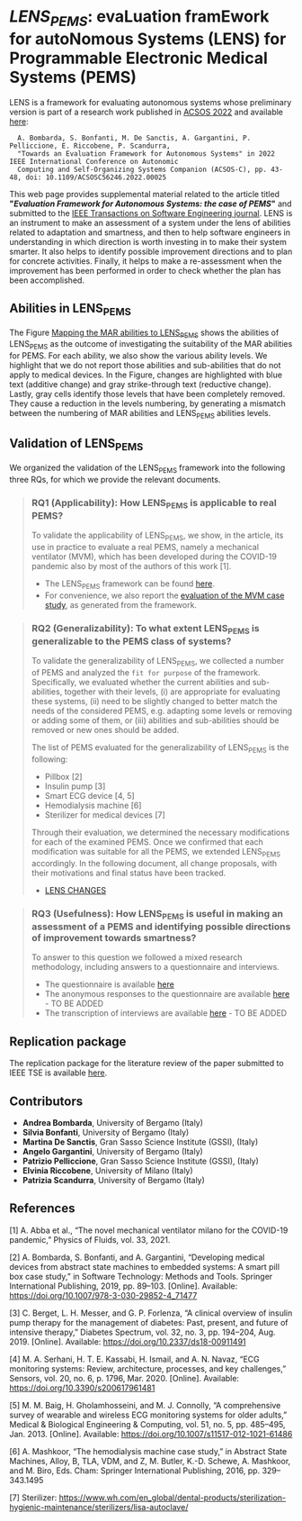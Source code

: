 # *LENS<sub>PEMS</sub>*: evaLuation framEwork for autoNomous Systems (LENS) for Programmable Electronic Medical Systems (PEMS)

<!-- The Web page of this reporsitory is available at this [link](https://martins83.github.io/LENS/). -->

LENS is a framework for evaluating autonomous systems whose preliminary version is part of a research work published in [ACSOS 2022](https://2022.acsos.org/) and available [here](https://ieeexplore.ieee.org/abstract/document/9935081):

      A. Bombarda, S. Bonfanti, M. De Sanctis, A. Gargantini, P. Pelliccione, E. Riccobene, P. Scandurra, 
      "Towards an Evaluation Framework for Autonomous Systems" in 2022 IEEE International Conference on Autonomic 
      Computing and Self-Organizing Systems Companion (ACSOS-C), pp. 43-48, doi: 10.1109/ACSOSC56246.2022.00025

This web page provides supplemental material related to the article titled **"_Evaluation Framework for Autonomous Systems: the case of PEMS_"** and submitted to the [IEEE Transactions on Software Engineering journal](https://ieeexplore.ieee.org/xpl/aboutJournal.jsp?punumber=32). LENS is an instrument to make an assessment of a system under the lens of abilities related to adaptation and smartness, and then to help software engineers in understanding in which direction is worth investing in to make their system smarter. It also helps to identify possible improvement directions and to plan for concrete activities. Finally, it helps to make a re-assessment when the improvement has been performed in order to check whether the plan has been accomplished.

## **Abilities in LENS<sub>PEMS</sub>** 
The Figure [Mapping the MAR abilities to LENS<sub>PEMS</sub>](https://foselab.github.io/LENS4PEMS/additional_material/Mapping%20table%20MAR%20LENS_PEMS.pdf) shows the abilities of LENS<sub>PEMS</sub> as the outcome of investigating the suitability of the MAR abilities for PEMS. For each ability, we also show the various ability levels. We highlight that we do not report those abilities and sub-abilities that do not apply to medical devices.
In the Figure, changes are highlighted with blue text (additive change) and gray strike-through text (reductive change). Lastly, gray cells identify those levels that have been completely removed. They cause a reduction in the levels numbering, by generating a mismatch between the numbering of MAR abilities and LENS<sub>PEMS</sub> abilities levels. 

## **Validation of LENS<sub>PEMS</sub>** 
We organized the validation of the LENS<sub>PEMS</sub> framework into the following three RQs, for which we provide the relevant documents.

> ### **RQ1 (Applicability):** How LENS<sub>PEMS</sub> is applicable to real PEMS?
> To validate the applicability of LENS<sub>PEMS</sub>, we show, in the article, its use in practice to evaluate a real PEMS, namely a mechanical ventilator (MVM), which has been developed during the COVID-19 pandemic also by most of the authors of this work [1].
> * The LENS<sub>PEMS</sub> framework can be found [here](https://foselab.github.io/LENS4PEMS/).
> * For convenience, we also report the [evaluation of the MVM case study](https://github.com/foselab/LENS4PEMS/raw/main/files/LENS_MVM_REPORT.pdf), as generated from the framework.
>   

> ### **RQ2 (Generalizability):** To what extent LENS<sub>PEMS</sub> is generalizable to the PEMS class of systems?
> To validate the generalizability of LENS<sub>PEMS</sub>, we collected a number of PEMS and analyzed the `fit for purpose` of the framework. Specifically, we evaluated whether the current abilities and sub-abilities, together with their levels, (i) are appropriate for evaluating these systems, (ii) need to be slightly changed to better match the needs of the considered PEMS,
> e.g. adapting some levels or removing or adding some of them, or (iii) abilities and sub-abilities should be removed or new ones should be added.
> 
> The list of PEMS evaluated for the generalizability of LENS<sub>PEMS</sub> is the following: 
> * Pillbox [2]
> * Insulin pump [3]
> * Smart ECG device [4, 5]
> * Hemodialysis machine [6]
> * Sterilizer for medical devices [7]
>
> Through their evaluation, we determined the necessary modifications for each of the examined PEMS. Once we confirmed that each modification was suitable for all the PEMS, we extended LENS<sub>PEMS</sub> accordingly.
> In the following document, all change proposals, with their motivations and final status have been tracked.
 >
 > * [LENS CHANGES](https://github.com/foselab/LENS4PEMS/raw/main/docs/additional_material/LENS_Changes.docx) 



> ### **RQ3 (Usefulness):** How LENS<sub>PEMS</sub> is useful in making an assessment of a PEMS and identifying possible directions of improvement towards smartness?
> To answer to this question we followed a mixed research methodology, including answers to a questionnaire and interviews.
> * The questionnaire is available [here](https://github.com/foselab/LENS4PEMS/raw/main/docs/additional_material/LENS4PEMS%20-%20Google%20Forms.pdf)
> * The anonymous responses to the questionnaire are available [here]() - TO BE ADDED
> * The transcription of interviews are available [here]() - TO BE ADDED


## **Replication package** 
The replication package for the literature review of the paper submitted to IEEE TSE is available [here](https://github.com/foselab/LENS4PEMS/raw/main/docs/additional_material/Literature_Review_Replication_Package.zip). 

## **Contributors**
* **Andrea Bombarda**, University of Bergamo (Italy)
* **Silvia Bonfanti**, University of Bergamo (Italy)
* **Martina De Sanctis**, Gran Sasso Science Institute (GSSI), (Italy)
* **Angelo Gargantini**, University of Bergamo (Italy)
* **Patrizio Pelliccione**, Gran Sasso Science Institute (GSSI), (Italy)
* **Elvinia Riccobene**, University of Milano (Italy)
* **Patrizia Scandurra**, University of Bergamo (Italy)


## **References** 
[1] A. Abba et al., “The novel mechanical ventilator milano for the COVID-19 pandemic,” Physics of Fluids, vol. 33, 2021.

[2] A. Bombarda, S. Bonfanti, and A. Gargantini, “Developing medical devices from abstract state machines to embedded systems: A smart pill box case study,” in Software Technology: Methods and Tools. Springer International Publishing, 2019, pp. 89–103. [Online]. Available: https://doi.org/10.1007/978-3-030-29852-4_71477

[3] C. Berget, L. H. Messer, and G. P. Forlenza, “A clinical overview of insulin pump therapy for the management of diabetes: Past, present, and future of intensive therapy,” Diabetes Spectrum, vol. 32, no. 3, pp. 194–204, Aug. 2019. [Online]. Available: https://doi.org/10.2337/ds18-00911491

[4] M. A. Serhani, H. T. E. Kassabi, H. Ismail, and A. N. Navaz, “ECG monitoring systems: Review, architecture, processes, and key challenges,” Sensors, vol. 20, no. 6, p. 1796, Mar. 2020. [Online]. Available: https://doi.org/10.3390/s200617961481

[5] M. M. Baig, H. Gholamhosseini, and M. J. Connolly, “A comprehensive survey of wearable and wireless ECG monitoring systems for older adults,” Medical & Biological Engineering & Computing, vol. 51, no. 5, pp. 485–495, Jan. 2013. [Online]. Available: https://doi.org/10.1007/s11517-012-1021-61486

[6] A. Mashkoor, “The hemodialysis machine case study,” in Abstract State Machines, Alloy, B, TLA, VDM, and Z, M. Butler, K.-D. Schewe, A. Mashkoor, and M. Biro, Eds. Cham: Springer International Publishing, 2016, pp. 329–343.1495

[7] Sterilizer: https://www.wh.com/en_global/dental-products/sterilization-hygienic-maintenance/sterilizers/lisa-autoclave/


